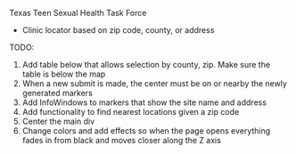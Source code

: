 Texas Teen Sexual Health Task Force

- Clinic locator based on zip code, county, or address


TODO:
1. Add table below that allows selection by county, zip. Make sure the table is below the map
1. When a new submit is made, the center must be on or nearby the newly generated markers
2. Add InfoWindows to markers that show the site name and address
3. Add functionality to find nearest locations given a zip code
4. Center the main div
5. Change colors and add effects so when the page opens everything fades in from black and moves closer along the Z axis
